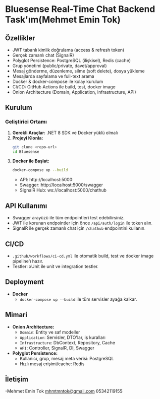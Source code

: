 # Bluesense Real-Time Chat Backend Task'ım(Mehmet Emin Tok)

## Özellikler

- JWT tabanlı kimlik doğrulama (access & refresh token)
- Gerçek zamanlı chat (SignalR)
- Polyglot Persistence: PostgreSQL (ilişkisel), Redis (cache)
- Grup yönetimi (public/private, davet/approval)
- Mesaj gönderme, düzenleme, silme (soft delete), dosya yükleme
- Mesajlarda sayfalama ve full-text arama
- Docker & docker-compose ile kolay kurulum
- CI/CD: GitHub Actions ile build, test, docker image
- Onion Architecture (Domain, Application, Infrastructure, API)

## Kurulum

### Geliştirici Ortamı

1. **Gerekli Araçlar:**
   .NET 8 SDK ve Docker yüklü olmalı
2. **Projeyi Klonla:**
   ```sh
   git clone <repo-url>
   cd Bluesense
   ```
3. **Docker ile Başlat:**
   ```sh
   docker-compose up --build
   ```
   - API: http://localhost:5000
   - Swagger: http://localhost:5000/swagger
   - SignalR Hub: ws://localhost:5000/chathub

## API Kullanımı

- Swagger arayüzü ile tüm endpointleri test edebilirsiniz.
- JWT ile korunan endpointler için önce `/api/auth/login` ile token alın.
- SignalR ile gerçek zamanlı chat için `/chathub` endpointini kullanın.

## CI/CD

- `.github/workflows/ci-cd.yml` ile otomatik build, test ve docker image pipeline'ı hazır.
- Testler: xUnit ile unit ve integration testler.

## Deployment

- **Docker**
  - `docker-compose up --build` ile tüm servisler ayağa kalkar.

## Mimari

- **Onion Architecture:**
  - `Domain`: Entity ve saf modeller
  - `Application`: Servisler, DTO'lar, iş kuralları
  - `Infrastructure`: DbContext, Repository, Cache
  - `API`: Controller, SignalR, DI, Swagger
- **Polyglot Persistence:**
  - Kullanıcı, grup, mesaj meta verisi: PostgreSQL
  - Hızlı mesaj erişimi/cache: Redis

## İletişim

-Mehmet Emin Tok mhmtmntok@gmail.com 05342119155
